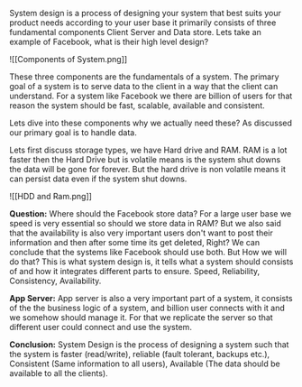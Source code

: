 System design is a process of designing your system that best suits your product needs according to your user base it primarily consists of three fundamental components Client Server and Data store.
Lets take an example of Facebook, what is their high level design?

![[Components of System.png]]

These three components are the fundamentals of a system. 
The primary goal of a system is to serve data to the client in a way that the client can understand. For a system like Facebook we there are billion of users for that reason the system should be fast, scalable, available and consistent.

Lets dive into these components why we actually need these?
As discussed our primary goal is to handle data.

Lets first discuss storage types, we have Hard drive and RAM. RAM is a lot faster then the Hard Drive but is volatile means is the system shut downs the data will be gone for forever. But the hard drive is non volatile means it can persist data even if the system shut downs.

![[HDD and Ram.png]]

**Question:** Where should the Facebook store data?
For a large user base we speed is very essential so should we store data in RAM? But we also said that the availability is also very important users don't want to post their information and then after some time its get deleted, Right? 
We can conclude that the systems like Facebook should use both. But How we will do that? This is what system design is, it tells what a system should consists of and how it integrates different parts to ensure. Speed, Reliability, Consistency, Availability. 

**App Server:**
App server is also a very important part of a system, it consists of the the business logic of a system, and billion user connects with it and we somehow should manage it. For that we replicate the server so that different user could connect and use the system.

**Conclusion:**
System Design is the process of designing a system such that the system is faster (read/write), reliable (fault tolerant, backups etc.), Consistent (Same information to all users), Available (The data should be available to all the clients).
